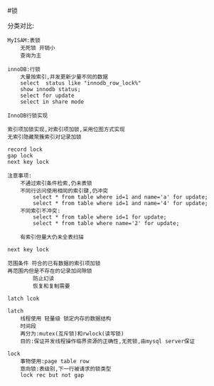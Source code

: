#锁

分类对比:
	
	MyISAM:表锁
		无死锁 开销小
		查询为主
		 
	innoDB:行锁
		大量按索引,并发更新少量不同的数据
		select  status like "innodb_row_lock%"
		show innodb status;
		select for update 
		select in share mode
		
`InnoDB行锁实现`

	索引项加锁实现,对索引项加锁,采用位图方式实现
	无索引隐藏聚簇索引对记录加锁
	
	record lock 
	gap lock
	next key lock
	
	注意事项:
		不通过索引条件检索,仍未表锁
		不同行访问使用相同的索引键,仍冲突
			select * from table where id=1 and name='a' for update;
			select * from table where id=1 and name='4' for update;
		不同索引不冲突:
			select * from table where id=1 for update;
			select * from table where name='2' for update;
			
		有索引但量大仍未全表扫描
		
`next key lock`
	
	范围条件 符合的已有数据的索引项加锁
	再范围内但是不存在的记录加间隙锁
			防止幻读
			恢复和复制需要
			

`latch lcok`

	latch 
		线程使用 轻量级 锁定内存的数据结构
		时间段
		再分为:mutex(互斥锁)和rwlock(读写锁)
		目的:保证并发线程操作临界资源的正确性,无死锁,由mysql server保证
	
	lock
		事物使用:page table row
		意向锁:表级别,下一行被请求的锁类型
		lock rec but not gap
